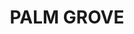 ---
lastmod: '2025-04-06T06:05:20+00:00'
latitude: -33.333187
layout: suburb
longitude: 151.3433
postcode: '2258'
state: NSW
title: PALM GROVE
url: /nsw/palm-grove/
---